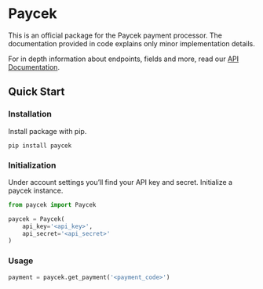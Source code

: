 # Paycek

This is an official package for the Paycek payment processor. The documentation provided in code explains only minor implementation details.

For in depth information about endpoints, fields and more, read our [API Documentation](https://paycek.io/api/docs).

## Quick Start

### Installation

Install package with pip.

```shell
pip install paycek
```

### Initialization

Under account settings you’ll find your API key and secret. Initialize a paycek instance.

```python
from paycek import Paycek

paycek = Paycek(
    api_key='<api_key>',
    api_secret='<api_secret>'
)
```

### Usage

```python
payment = paycek.get_payment('<payment_code>')
```
